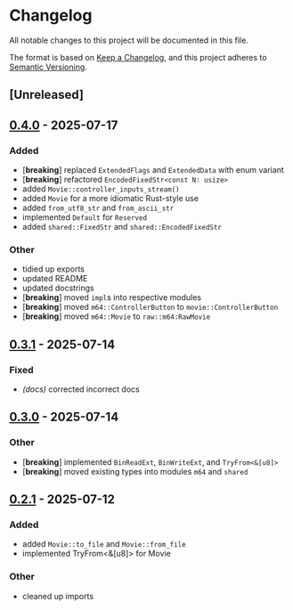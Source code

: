 # Changelog

All notable changes to this project will be documented in this file.

The format is based on [Keep a Changelog](https://keepachangelog.com/en/1.0.0/),
and this project adheres to [Semantic Versioning](https://semver.org/spec/v2.0.0.html).

## [Unreleased]

## [0.4.0](https://github.com/TimeTravelPenguin/m64-movie/compare/v0.3.1...v0.4.0) - 2025-07-17

### Added

- [**breaking**] replaced `ExtendedFlags` and `ExtendedData` with enum variant
- [**breaking**] refactored `EncodedFixedStr<const N: usize>`
- added `Movie::controller_inputs_stream()`
- added `Movie` for a more idiomatic Rust-style use
- added `from_utf8_str` and `from_ascii_str`
- implemented `Default` for `Reserved`
- added `shared::FixedStr` and `shared::EncodedFixedStr`

### Other

- tidied up exports
- updated README
- updated docstrings
- [**breaking**] moved `impl`s into respective modules
- [**breaking**] moved `m64::ControllerButton` to `movie::ControllerButton`
- [**breaking**] moved `m64::Movie` to `raw::m64:RawMovie`

## [0.3.1](https://github.com/TimeTravelPenguin/m64-movie/compare/v0.3.0...v0.3.1) - 2025-07-14

### Fixed

- _(docs)_ corrected incorrect docs

## [0.3.0](https://github.com/TimeTravelPenguin/m64-movie/compare/v0.2.1...v0.3.0) - 2025-07-14

### Other

- [**breaking**] implemented `BinReadExt`, `BinWriteExt`, and `TryFrom<&[u8]>`
- [**breaking**] moved existing types into modules `m64` and `shared`

## [0.2.1](https://github.com/TimeTravelPenguin/m64-movie/compare/v0.2.0...v0.2.1) - 2025-07-12

### Added

- added `Movie::to_file` and `Movie::from_file`
- implemented TryFrom<&[u8]> for Movie

### Other

- cleaned up imports
